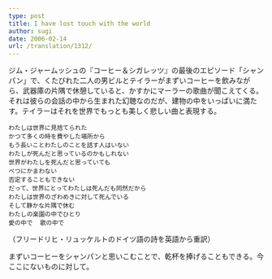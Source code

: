 ```yaml
---
type: post
title: I have lost touch with the world
author: sugi
date: 2006-02-14
url: /translation/1312/
---
```

ジム・ジャームッシュの『コーヒー＆シガレッツ』の最後のエピソード「シャンパン」で、くたびれた二人の男ビルとテイラーがまずいコーヒーを飲みながら、武器庫の片隅で休憩していると、かすかにマーラーの歌曲が聞こえてくる。それは彼らの会話の中から生まれた幻聴なのだが、建物の中をいっぱいに満たす。テイラーはそれを世界でもっとも美しく悲しい曲と表現する。

    わたしは世界に見捨てられた
    かつて多くの時を費やした場所から
    もう長いことわたしのことを話す人はいない
    わたしが死んだと思っているのかもしれない
    世界がわたしを死んだと思っていても
    べつにかまわない
    否定することもできない
    だって、世界にとってわたしは死んだも同然だから
    わたしは世界のざわめきに対して死んでいる
    そして静かな片隅で休む
    わたしの楽園の中でひとり
    愛の中で  歌の中で
    

（フリードリヒ・リュッケルトのドイツ語の詩を英語から重訳）

まずいコーヒーをシャンパンと思いこむことで、乾杯を捧げることもできる。今ここにないものに対して。

